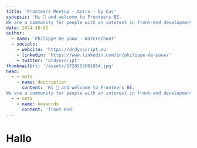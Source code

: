 ```yaml
---
title: 'Fronteers Meetup - Astro - by Cas'
synopsis: 'Hi 👋 and welcome to Fronteers BE.
We are a community for people with an interest in front-end development and we host casual meetups in Ghent. Occiasionally also in Antwerp and Kortrijk.'
date: 2024-10-02
author:
  - name: 'Philippe De pauw - Waterschoot'
  - socials:
    - website: 'https://drdynscript.eu'
    - linkedin: 'https://www.linkedin.com/in/philippe-de-pauw/'
    - twitter: 'drdynscript'
thumbnailUrl: '/assets/1728555601054.jpg'
head:
  - - meta
    - name: description
      content: 'Hi 👋 and welcome to Fronteers BE.
We are a community for people with an interest in front-end development and we host casual meetups in Ghent. Occiasionally also in Antwerp and Kortrijk.'
  - - meta
    - name: keywords
      content: 'front-end'
---
```


# Hallo